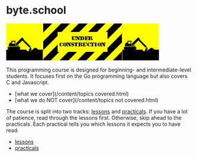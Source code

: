 # byte.school

![under construction](/static/images/construction.gif)

This programming course is designed for beginning- and intermediate-level students. It focuses first on the Go programming language but also covers C and Javascript.

 - [what we cover](/content/topics covered.html)
 - [what we do NOT cover](/content/topics not covered.html)

The course is split into two tracks: [lessons](/content/lessons.html) and [practicals](/content/practicals.html). If you have a lot of patience, read through the lessons first. Otherwise, skip ahead to the practicals. Each practical tells you which lessons it expects you to have read.

 - [lessons](/content/lessons.html)
 - [practicals](/content/practicals.html)
 


